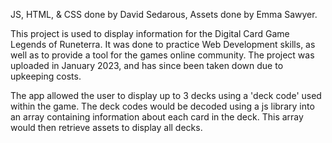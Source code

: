 JS, HTML, & CSS done by David Sedarous,
Assets done by Emma Sawyer.

This project is used to display information for the Digital Card Game Legends of Runeterra.
It was done to practice Web Development skills, as well as to provide a tool for the games online community.
The project was uploaded in January 2023, and has since been taken down due to upkeeping costs.

The app allowed the user to display up to 3 decks using a 'deck code' used within the game.
The deck codes would be decoded using a js library into an array containing information about each card in the deck.
This array would then retrieve assets to display all decks.

